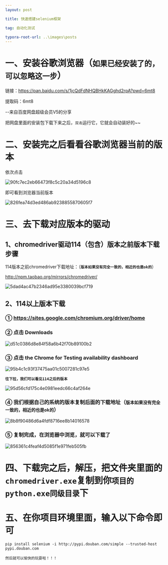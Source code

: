 ```yaml
---
layout: post

title: 快速搭建selenium框架

tag: 自动化测试

typora-root-url: ..\images\posts
---
```


# 一、安装谷歌浏览器（`如果已经安装了的，可以忽略这一步`）

链接：<https://pan.baidu.com/s/1jcQdFdNHQBHkKAGghd2rpA?pwd=6mt8>

提取码：6mt8

--来自百度网盘超级会员V5的分享

把网盘里面的安装包下载下来之后，`双击`运行它，它就会自动装好的~~

# 二、安装完之后看看谷歌浏览器当前的版本

依次点击

![90fc7ec2eb66473f8c5c20a34d5196c8](/自动化测试/快速搭建selenium框架/90fc7ec2eb66473f8c5c20a34d5196c8.png)

即可看到浏览器当前版本

![826fea74d3ed486ab9238855870605f7](/自动化测试/快速搭建selenium框架/826fea74d3ed486ab9238855870605f7.png)

# 三、去下载对应版本的驱动

## 1、chromedriver驱动114（包含）版本之前版本下载步骤 

114版本之前chromedriver下载地址：（**`版本如果没有完全一致的，相近的也是ok的`**）

[ http://npm.taobao.org/mirrors/chromedriver/ ](http://npm.taobao.org/mirrors/chromedriver/)

![5dad4ac47b2346ad95e3380039bcf719](/自动化测试/快速搭建selenium框架/5dad4ac47b2346ad95e3380039bcf719.png)

## 2、114以上版本下载

### ① <https://sites.google.com/chromium.org/driver/home> 

### ② 点击 Downloads 

![d51c0386d8e84f58a6b42f70b89100b2](/自动化测试/快速搭建selenium框架/d51c0386d8e84f58a6b42f70b89100b2.png)

### ③ 点击 the Chrome for Testing availability dashboard 

![95b4c1c93f37475aa01c5007281c97e5](/自动化测试/快速搭建selenium框架/95b4c1c93f37475aa01c5007281c97e5.png)

**`往下拉，我们可以看见114之后的版本`** 

![95d56cfd175c4e0981eedc66c4af264e](/自动化测试/快速搭建selenium框架/95d56cfd175c4e0981eedc66c4af264e.png)

### ④ 我们根据自己的系统的版本复制后面的下载地址（`版本如果没有完全一致的，相近的也是ok的`）

![8b8f90486d6a4fdf8716ee8b14016578](/自动化测试/快速搭建selenium框架/8b8f90486d6a4fdf8716ee8b14016578.png)

### ⑤ 复制完成，在浏览器中浏览，就可以下载了

![856361c4feaf4d5085f1e971feb505fb](/自动化测试/快速搭建selenium框架/856361c4feaf4d5085f1e971feb505fb.png)

# 四、下载完之后，解压，把文件夹里面的`chromedriver.exe`复制到你`项目的python.exe同级目录`下

# 五、在你项目环境里面，输入以下命令即可

```shell
pip install selenium -i http://pypi.douban.com/simple --trusted-host pypi.douban.com
```

`然后就可以愉快的玩耍啦！！！`